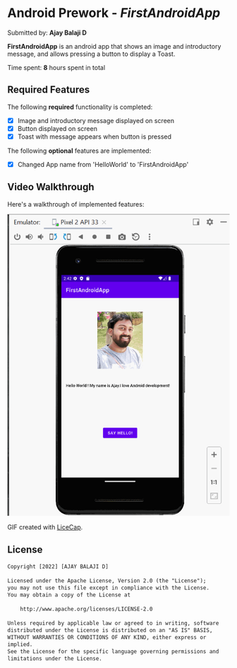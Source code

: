 # Android Prework - *FirstAndroidApp*

Submitted by: **Ajay Balaji D**

**FirstAndroidApp** is an android app that shows an image and introductory message, and allows pressing a button to display a Toast. 

Time spent: **8** hours spent in total

## Required Features

The following **required** functionality is completed:

* [X] Image and introductory message displayed on screen
* [X] Button displayed on screen
* [X] Toast with message appears when button is pressed 

The following **optional** features are implemented:

* [X] Changed App name from 'HelloWorld' to 'FirstAndroidApp'

## Video Walkthrough

Here's a walkthrough of implemented features:

<img src="file.gif">

GIF created with [LiceCap](http://www.cockos.com/licecap/).

## License

    Copyright [2022] [AJAY BALAJI D]

    Licensed under the Apache License, Version 2.0 (the "License");
    you may not use this file except in compliance with the License.
    You may obtain a copy of the License at

        http://www.apache.org/licenses/LICENSE-2.0

    Unless required by applicable law or agreed to in writing, software
    distributed under the License is distributed on an "AS IS" BASIS,
    WITHOUT WARRANTIES OR CONDITIONS OF ANY KIND, either express or implied.
    See the License for the specific language governing permissions and
    limitations under the License.
